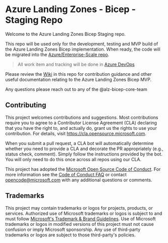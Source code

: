 # Azure Landing Zones - Bicep - Staging Repo

Welcome to the Azure Landing Zones Bicep Staging repo.

This repo will be used only for the development, testing and MVP build of the Azure Landing Zones Bicep implementation. When ready, the code will be migrated into the [Azure/Enterprise-Scale repo](https://github.com/Azure/Enterprise-Scale).

> All work item and tracking will be done in [Azure DevOps](https://dev.azure.com/unifiedactiontracker/Solution%20Engineering/_queries/query/4e77ab8a-78b3-447c-87b6-237ad590219f/)

Please review the [Wiki](https://github.com/Azure/ALZ-Bicep/wiki) in this repo for contribution guidance and other useful documentation relating to the Azure Landing Zones Bicep MVP.

Any questions please reach out to any of the @alz-bicep-core-team

## Contributing

This project welcomes contributions and suggestions.  Most contributions require you to agree to a
Contributor License Agreement (CLA) declaring that you have the right to, and actually do, grant us
the rights to use your contribution. For details, visit https://cla.opensource.microsoft.com.

When you submit a pull request, a CLA bot will automatically determine whether you need to provide
a CLA and decorate the PR appropriately (e.g., status check, comment). Simply follow the instructions
provided by the bot. You will only need to do this once across all repos using our CLA.

This project has adopted the [Microsoft Open Source Code of Conduct](https://opensource.microsoft.com/codeofconduct/).
For more information see the [Code of Conduct FAQ](https://opensource.microsoft.com/codeofconduct/faq/) or
contact [opencode@microsoft.com](mailto:opencode@microsoft.com) with any additional questions or comments.

## Trademarks

This project may contain trademarks or logos for projects, products, or services. Authorized use of Microsoft 
trademarks or logos is subject to and must follow 
[Microsoft's Trademark & Brand Guidelines](https://www.microsoft.com/en-us/legal/intellectualproperty/trademarks/usage/general).
Use of Microsoft trademarks or logos in modified versions of this project must not cause confusion or imply Microsoft sponsorship.
Any use of third-party trademarks or logos are subject to those third-party's policies.
